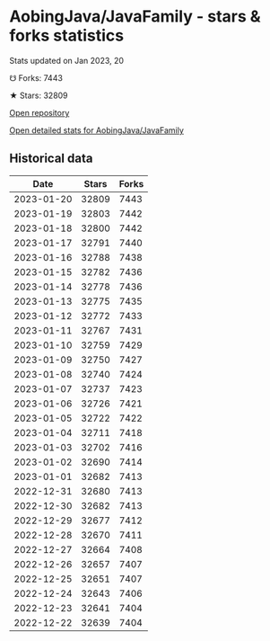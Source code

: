 # AobingJava/JavaFamily - stars & forks statistics

Stats updated on Jan 2023, 20

☋ Forks: 7443

★ Stars: 32809

[Open repository](https://github.com/AobingJava/JavaFamily)

[Open detailed stats for AobingJava/JavaFamily](https://reviewgithub.com/rep/AobingJava/JavaFamily)

## Historical data
| Date | Stars | Forks |
|------|-------|-------|
| 2023-01-20 | 32809 | 7443 | 
| 2023-01-19 | 32803 | 7442 | 
| 2023-01-18 | 32800 | 7442 | 
| 2023-01-17 | 32791 | 7440 | 
| 2023-01-16 | 32788 | 7438 | 
| 2023-01-15 | 32782 | 7436 | 
| 2023-01-14 | 32778 | 7436 | 
| 2023-01-13 | 32775 | 7435 | 
| 2023-01-12 | 32772 | 7433 | 
| 2023-01-11 | 32767 | 7431 | 
| 2023-01-10 | 32759 | 7429 | 
| 2023-01-09 | 32750 | 7427 | 
| 2023-01-08 | 32740 | 7424 | 
| 2023-01-07 | 32737 | 7423 | 
| 2023-01-06 | 32726 | 7421 | 
| 2023-01-05 | 32722 | 7422 | 
| 2023-01-04 | 32711 | 7418 | 
| 2023-01-03 | 32702 | 7416 | 
| 2023-01-02 | 32690 | 7414 | 
| 2023-01-01 | 32682 | 7413 | 
| 2022-12-31 | 32680 | 7413 | 
| 2022-12-30 | 32682 | 7413 | 
| 2022-12-29 | 32677 | 7412 | 
| 2022-12-28 | 32670 | 7411 | 
| 2022-12-27 | 32664 | 7408 | 
| 2022-12-26 | 32657 | 7407 | 
| 2022-12-25 | 32651 | 7407 | 
| 2022-12-24 | 32643 | 7406 | 
| 2022-12-23 | 32641 | 7404 | 
| 2022-12-22 | 32639 | 7404 | 

